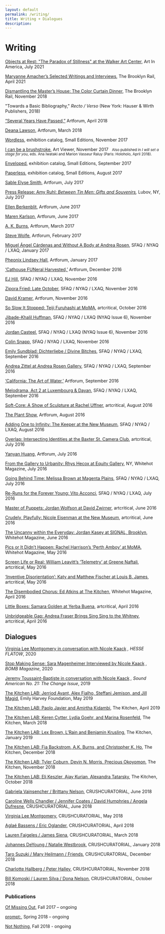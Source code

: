 ```yaml
---
layout: default
permalink: /writing/
title: Writing + Dialogues
description:
---
```

<h1>Writing</h1>

<div class="post">

  <article class="post-content {{page.title}} clearfix">
<p><a href="https://www.artnews.com/art-in-america/aia-reviews/paradox-of-stillness-walker-art-center-1234599083/" target="_blank" rel="noopener">Objects at Rest: "The Paradox of Stillness" at the Walker Art Center</a>, Art In America, July 2021</p>
<p><a href="https://brooklynrail.org/2021/04/art_books/Maryanne-Amachers-Selected-Writings-and-Interviews" target="_blank" rel="noopener">Maryanne Amacher’s Selected Writings and Interviews</a>, The Brooklyn Rail, April 2021</p>
<p><a href="https://brooklynrail.org/2018/11/artseen/Dismantling-the-Masters-House-The-Color-Curtain-Dinner" target="_blank" rel="noopener">Dismantling the Master’s House: The Color Curtain Dinner</a>, The Brooklyn Rail, November 2018</p>
<p>"Towards a Basic Bibliography," <i>Recto / Verso</i> (New York: Hauser & Wirth Publishers, 2018)</p>
<p><a href="https://www.artforum.com/picks/several-years-have-passed-74968" target="_blank" rel="noopener">“Several Years Have Passed,”</a> Artforum, April 2018</p>
<p><a href="https://www.artforum.com/picks/deana-lawson-74623" target="_blank" rel="noopener">Deana Lawson</a>, Artforum, March 2018</p>
<p><a href="http://www.smalleditionsnyc.com/publications/wordless/">Wordless</a>,&nbsp;exhibition catalog, Small Editions, November 2017</p>
<p><a href="http://artviewer.org/screen-wild-coast-wild-coast-by-boru-obrien-oconnell/" target="_blank" rel="noopener">I can be a brushstroke</a>, Art Viewer, November 2017&nbsp;&nbsp;&nbsp;<small>Also published in<i>&nbsp;I will set a stage for you</i>, eds. Ana Iwataki and Marion Vasseur Raluy (Paris: Holoholo, April 2018).</small></p>
<p><a href="http://www.smalleditionsnyc.com/publications/enveloped/">Enveloped</a>, exhibition catalog, Small Editions, September 2017</p>
<p><a href="http://www.smalleditionsnyc.com/publications/paperless/">Paperless</a>, exhibition catalog, Small Editions, August 2017</p>
<p><a href="https://www.artforum.com/picks/id=69917" target="_blank" rel="noopener">Sable Elyse Smith</a>, Artforum, July 2017</p>
<p><a href="http://www.lubov.nyc/exhibitions/2017_07_ruhl/2017_07_ruhl.html">Press Release: Amy Ruhl:&nbsp;</a><em><a href="http://www.lubov.nyc/exhibitions/2017_07_ruhl/2017_07_ruhl.html" target="_blank" rel="noopener">Between Tin Men: Gifts and Souvenirs</a>,&nbsp;</em>Lubov, NY, July 2017</p>
<p><a href="https://www.artforum.com/picks/id=68937" target="_blank" rel="noopener">Ellen Berkenblit</a>, Artforum, June 2017</p>
<p><a href="https://www.artforum.com/picks/id=68796" target="_blank" rel="noopener">Maren Karlson</a>, Artforum, June 2017</p>
<p><a href="https://www.artforum.com/picks/id=67039" target="_blank" rel="noopener">A. K. Burns</a>, Artforum, March 2017</p>
<p><a href="https://www.artforum.com/picks/id=66850" target="_blank" rel="noopener">Steve Wolfe</a>, Artforum, February 2017</p>
<p><a href="http://sfaq.us/2017/01/miguel-angel-cardenas-and-without-a-body-at-andrea-rosen/" target="_blank" rel="noopener">Miguel Ángel Cárdenas and Without A Body at Andrea Rosen</a>, SFAQ / NYAQ / LXAQ, January 2017</p>
<p><a href="https://www.artforum.com/picks/id=66012" target="_blank" rel="noopener">Pheonix Lindsey Hall</a>, Artforum, January 2017</p>
<p><a href="https://www.artforum.com/picks/id=65724" target="_blank" rel="noopener">‘Cathouse FUNeral Harvested,’</a>&nbsp;Artforum, December 2016</p>
<p><a href="http://sfaq.us/2016/11/ej-hill-in-conversation-with-nicole-kaack/" target="_blank" rel="noopener">EJ Hill</a>,&nbsp;SFAQ / NYAQ / LXAQ, November 2016</p>
<p><a href="http://sfaq.us/2016/11/zipora-fried-late-october/" target="_blank" rel="noopener">Zipora Fried: Late October</a>,&nbsp;SFAQ / NYAQ / LXAQ, November 2016</p>
<p><a href="https://www.artforum.com/picks/id=64610" target="_blank" rel="noopener">David Kramer</a>, Artforum, November 2016</p>
<p><a href="http://www.artcritical.com/2016/10/06/nicole-kaack-on-teiji-furuhashi/" target="_blank" rel="noopener">So Slow It Stopped: Teiji Furuhashi at MoMA</a>, artcritical, October 2016</p>
<p><a href="http://sfaq.us/2017/01/jibade-khalil-huffman-in-conversation-with-nicole-kaack/" target="_blank" rel="noopener">Jibade-Khalil Huffman</a>,&nbsp;SFAQ / NYAQ / LXAQ (NYAQ Issue 6), November 2016</p>
<p><a href="http://sfaq.us/2016/12/jordan-casteel-in-conversation-with-nicole-kaack/" target="_blank" rel="noopener">Jordan Casteel</a>,&nbsp;SFAQ / NYAQ / LXAQ (NYAQ Issue 6), November 2016</p>
<p><a href="http://sfaq.us/2016/11/colin-snapp-in-conversation-with-nicole-kaack/" target="_blank" rel="noopener">Colin Snapp</a>, SFAQ / NYAQ / LXAQ, November 2016</p>
<p><a href="http://sfaq.us/2016/09/emily-sundblad-dichterliebe-divine-bitches/" target="_blank" rel="noopener">Emily Sundblad: Dichterliebe / Divine Bitches</a>, SFAQ / NYAQ / LXAQ, September 2016</p>
<p><a href="http://sfaq.us/2016/09/andrea-zittel-at-andrea-rosen-gallery/" target="_blank" rel="noopener">Andrea Zittel at Andrea Rosen Gallery</a>,&nbsp;SFAQ / NYAQ / LXAQ, September 2016</p>
<p><a href="https://www.artforum.com/picks/id=63528" target="_blank" rel="noopener">‘California: The Art of Water,’</a>&nbsp;Artforum, September 2016</p>
<p><a href="http://sfaq.us/2016/09/melodrama-act-2-at-luxembourg-dayan/" target="_blank" rel="noopener">Melodrama, Act 2 at Luxembourg &amp; Dayan</a>,&nbsp;SFAQ / NYAQ / LXAQ, September 2016</p>
<p><a href="http://www.artcritical.com/2016/08/27/nicole-kaack-on-puff-pieces/" target="_blank" rel="noopener">Soft-Core: A Show of Sculpture at Rachel Uffner</a>, artcritical, August 2016</p>
<p><a href="https://www.artforum.com/picks/id=63134" target="_blank" rel="noopener">The Plant Show</a>, Artforum, August 2016</p>
<p><a href="http://sfaq.us/2016/08/adding-one-to-infinity-the-keeper-at-the-new-museum/" target="_blank" rel="noopener">Adding One to Infinity: The Keeper at the New Museum</a>,&nbsp;SFAQ / NYAQ / LXAQ, August 2016</p>
<p><a href="http://www.artcritical.com/2016/07/29/nicole-kaack-on-ties-that-bind/" target="_blank" rel="noopener">Overlap: Intersecting Identities at the Baxter St. Camera Club</a>, artcritical, July 2016</p>
<p><a href="https://www.artforum.com/picks/id=62378" target="_blank" rel="noopener">Yanyan Huang</a>, Artforum, July 2016</p>
<p><a href="https://whitehotmagazine.com/articles/hecox-at-equity-gallery-ny/3478" target="_blank" rel="noopener">From the Gallery to Urbanity: Rhys Hecox at Equity Gallery</a>, NY, Whitehot Magazine, July 2016</p>
<p><a href="http://sfaq.us/2016/07/going-behind-time-melissa-brown-at-magenta-plains/" target="_blank" rel="noopener">Going Behind Time: Melissa Brown at Magenta Plains</a>,&nbsp;SFAQ / NYAQ / LXAQ, July 2016</p>
<p><a href="http://sfaq.us/2016/07/re-runs-for-the-forever-young-vito-acconci/" target="_blank" rel="noopener">Re-Runs for the Forever Young: Vito Acconci</a>,&nbsp;SFAQ / NYAQ / LXAQ, July 2016</p>
<p><a href="http://www.artcritical.com/2016/06/27/nicole-kaack-on-jordan-wolfson/" target="_blank" rel="noopener">Master of Puppets: Jordan Wolfson at David Zwirner</a>, artcritical, June 2016</p>
<p><a href="http://www.artcritical.com/2016/06/22/nicole-kaack-on-nicole-eisenman/" target="_blank" rel="noopener">Crudely, Playfully: Nicole Eisenman at the New Museum</a>, artcritical, June 2016</p>
<p><a href="https://whitehotmagazine.com/articles/jordan-kasey-at-signal-brooklyn/3448" target="_blank" rel="noopener">The Uncanny within the Everyday: Jordan Kasey at SIGNAL, Brooklyn</a>, Whitehot Magazine, June 2016</p>
<p><a href="https://whitehotmagazine.com/articles/s-perth-amboy-at-moma/3421" target="_blank" rel="noopener">Pics or It Didn’t Happen: Rachel Harrison’s ‘Perth Amboy’ at MoMA</a>, Whitehot Magazine, May 2016</p>
<p><a href="http://www.artcritical.com/2016/05/20/nicole-kaack-and-william-leavitt/" target="_blank" rel="noopener">Screen Life or Real: William Leavitt’s ‘Telemetry’ at Greene Naftali</a>, artcritical, May 2016</p>
<p><a href="http://www.artcritical.com/2016/05/11/nicole-kaack-on-matthew-katy-fischer/" target="_blank" rel="noopener">‘Inventive Disorientation’: Katy and Matthew Fischer at Louis B. James</a>, artcritical, May 2016</p>
<p><a href="https://whitehotmagazine.com/articles/chorus-ed-atkins-at-kitchen/3404" target="_blank" rel="noopener">The Disembodied Chorus: Ed Atkins at The Kitchen</a>, Whitehot Magazine, April 2016</p>
<p><a href="http://www.artcritical.com/2016/04/23/nicole-kaack-on-samara-golden/" target="_blank" rel="noopener">Little Boxes: Samara Golden at Yerba Buena</a>, artcritical, April 2016</p>
<p><a href="http://www.artcritical.com/2016/04/16/nicole-kaack-on-andrea-fraser/" target="_blank" rel="noopener">Unbridgeable Gap: Andrea Fraser Brings Sing Sing to the Whitney</a>, artcritical, April 2016</p>

<h1>Dialogues</h1>
<p><a href="https://hesseflatow.com/viewing-room/6-virginia-lee-montgomery-in-conversation-with-nicole-kaack/">Virginia Lee Montgomery in conversation with Nicole Kaack</a> <i>, HESSE FLATOW</i>, 2020</p>
<p><a href="https://bombmagazine.org/articles/sara-magenheimer/" rel="noopener">Stop Making Sense: Sara Magenheimer Interviewed by Nicole Kaack</a> <i>, BOMB Magazine</i>, 2020</p>
<p><a href="https://soundamerican.org/issues/change/jeremy-toussaint-baptiste-conversation" rel="noopener">Jeremy Toussaint-Baptiste in conversation with Nicole Kaack</a> <i>, Sound American No. 21: The Change Issue</i>, 2019</p>
<p><a href="https://vimeo.com/338065446" target="_blank" rel="noopener">The Kitchen LAB: Jerriod Avant, Alex Fialho, Steffani Jemison, and Jill Magid</a>, Emily Harvey Foundation, May 2019</p>
<p><a href="https://vimeo.com/336127384" target="_blank" rel="noopener">The Kitchen LAB: Paolo Javier and Amirtha Kidambi</a>, The Kitchen, April 2019</p>
<p><a href="https://vimeo.com/335225230" target="_blank" rel="noopener">The Kitchen LAB: Keren Cytter, Lydia Goehr, and Marina Rosenfeld</a>, The Kitchen, March 2018</p>
<p><a href="https://vimeo.com/314358108" target="_blank" rel="noopener">The Kitchen LAB: Lex Brown, L’Rain and Benjamin Krusling</a>, The Kitchen, January 2019</p>
<p><a href="https://vimeo.com/309339499" target="_blank" rel="noopener">The Kitchen LAB: Fia Backstrom, A.K. Burns, and Christopher K. Ho</a>, The Kitchen, December 2018</p>
<p><a href="http://thekitchen.org/event/the-kitchen-l-a-b-november-5-2018" target="_blank" rel="noopener">The Kitchen LAB: Tyler Coburn, Devin N. Morris, Precious Okoyomon</a>, The Kitchen, November 2018</p>
<p><a href="https://vimeo.com/306042945" target="_blank" rel="noopener">The Kitchen LAB: Eli Keszler, Ajay Kurian, Alexandra Tatarsky</a>, The Kitchen, October 2018</p>
<p><a href="http://www.crush-curatorial.com/gabriela-vainsencher-brittany-nelson" target="_blank" rel="noopener">Gabriela Vainsencher / Brittany Nelson</a>, CRUSHCURATORIAL, June 2018</p>
<p><a href="http://www.crush-curatorial.com/caroline-wells-chandler-jennifer-coates-david-humphrey-angela-dufresne" target="_blank" rel="noopener">Caroline Wells Chandler / Jennifer Coates / David Humphries / Angela Dufresne</a>, CRUSHCURATORIAL, June 2018</p>
<p><a href="http://www.crush-curatorial.com/virginia-lee-montgomery-1" target="_blank" rel="noopener">Virginia Lee Montgomery</a>, CRUSHCURATORIAL, May 2018</p>
<p><a href="http://www.crush-curatorial.com/aglae-bassens-eric-oglander" target="_blank" rel="noopener">Aglaé Bassens / Eric Oglander</a>, CRUSHCURATORIAL, April 2018</p>
<p><a href="http://www.crush-curatorial.com/lauren-faigeles-with-james-siena" target="_blank" rel="noopener">Lauren Faigeles / James Siena</a>, CRUSHCURATORIAL, March 2018</p>
<p><a href="http://www.crush-curatorial.com/johannes-deyoungsam-messer" target="_blank" rel="noopener">Johannes DeYoung / Natalie Westbrook</a>, CRUSHCURATORIAL, January 2018</p>
<p><a href="http://www.crush-curatorial.com/conversations/taro-suzuki-mary-heilmann-friends" target="_blank" rel="noopener">Taro Suzuki / Mary Heilmann / Friends</a>, CRUSHCURATORIAL, December 2018</p>
<p><a href="http://www.crush-curatorial.com/conversations/charlotte-hallberg-peter-halley" target="_blank" rel="noopener">Charlotte Hallberg / Peter Halley</a>, CRUSHCURATORIAL, November 2018</p>
<p><a href="http://www.crush-curatorial.com/conversations/bill-komoski-lauren-silva/" target="_blank" rel="noopener">Bill Komoski / Lauren Silva / Dona Nelson</a>, CRUSHCURATORIAL, October 2018</p>

<h3>Publications</h3>
<p><a href="https://ofmissingout.wordpress.com/" target="_blank" rel="noopener">Of Missing Out</a>, Fall 2017 – ongoing</p>
<p><a href="http://cargocollective.com/promptcolon" target="_blank">prompt:</a>, Spring 2018 – ongoing</p>
<p><a href="http://notnothing.ooo/" target="_blank">Not Nothing</a>, Fall 2018 - ongoing</p>

  </article></div>
